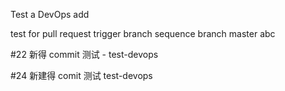 Test a DevOps add

test for pull request trigger
branch sequence
branch master
abc


#22 新得 commit 测试 - test-devops   

#24 新建得 comit 测试 test-devops
